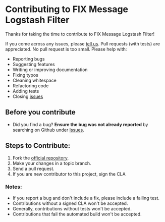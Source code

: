 # Contributing to FIX Message Logstash Filter

Thanks for taking the time to contribute to FIX Message Logstash Filter!

If you come across any issues, please [tell us](https://github.com/connamara/logstash-filter-fix_protocol/issues).
Pull requests (with tests) are appreciated. No pull request is too small. Please help with:

* Reporting bugs
* Suggesting features
* Writing or improving documentation
* Fixing typos
* Cleaning whitespace
* Refactoring code
* Adding tests
* Closing [issues](https://github.com/connamara/logstash-filter-fix_protocol/issues)


## Before you contribute

* Did you find a bug?  **Ensure the bug was not already reported** by searching on Github under [Issues](https://github.com/connamara/logstash-filter-fix_protocol/issues).

## Steps to Contribute:

1. Fork the [official repository](https://github.com/connamara/logstash-filter-fix_protocol/).
2. Make your changes in a topic branch.
3. Send a pull request.
4. If you are new contributor to this project, sign the CLA

### Notes:

* If you report a bug and don't include a fix, please include a failing test.
* Contributions without a signed CLA won't be accepted.
* Generally, contributions without tests won't be accepted.
* Contributions that fail the automated build won't be accepted.
